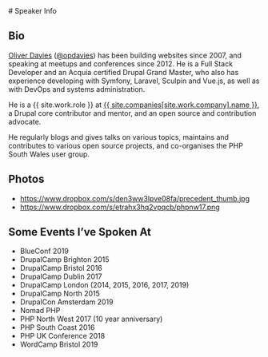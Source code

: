 ---
---
<div class="markup" markdown="1">
# Speaker Info

## Bio

[Oliver Davies][website] ([@opdavies][twitter]) has been building websites since 2007, and speaking at meetups and conferences since 2012. He is a Full Stack Developer and an Acquia certified Drupal Grand Master, who also has
experience developing with Symfony, Laravel, Sculpin and Vue.js, as well as with DevOps and systems administration.

He is a {{ site.work.role }} at [{{ site.companies[site.work.company].name }}][work], a Drupal core contributor and mentor, and an open source and contribution advocate.

He regularly blogs and gives talks on various topics, maintains and contributes to various open source projects, and co-organises the PHP South Wales user group.

[twitter]: {{site.twitter.url}}
[website]: {{site.url}}
[work]: {{site.companies[site.work.company].url}}

## Photos

- <https://www.dropbox.com/s/den3ww3lpve08fa/precedent_thumb.jpg>
- <https://www.dropbox.com/s/etrahx3hq2vpqcb/phpnw17.png>

## Some Events I’ve Spoken At

- BlueConf 2019
- DrupalCamp Brighton 2015
- DrupalCamp Bristol 2016
- DrupalCamp Dublin 2017
- DrupalCamp London (2014, 2015, 2016, 2017, 2019)
- DrupalCamp North 2015
- DrupalCon Amsterdam 2019
- Nomad PHP
- PHP North West 2017 (10 year anniversary)
- PHP South Coast 2016
- PHP UK Conference 2018
- WordCamp Bristol 2019
</div>
